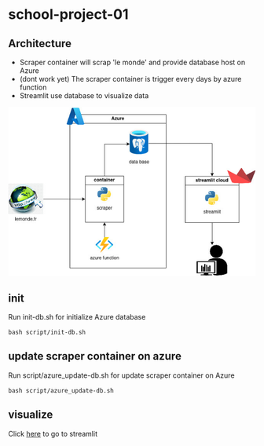 # school-project-01

## Architecture

- Scraper container will scrap 'le monde' and provide database host on Azure
- (dont work yet) The scraper container is trigger every days by azure function
- Streamlit use database to visualize data

![alt text](ressource/azure.jpg)


## init
Run init-db.sh for initialize Azure database
```
bash script/init-db.sh
```

## update scraper container on azure
Run script/azure_update-db.sh for update scraper container on Azure
```
bash script/azure_update-db.sh
```

## visualize
Click [here](https://tek0ver-school-project-01-deploymentstreamlitstreamlit-1naka4.streamlit.app/?fbclid=IwAR1aP61VhQgQu1M-QXTI4P76xiRbzbfN8jz3OInhtaYcRv-jbrQf6IDf13w)
to go to streamlit